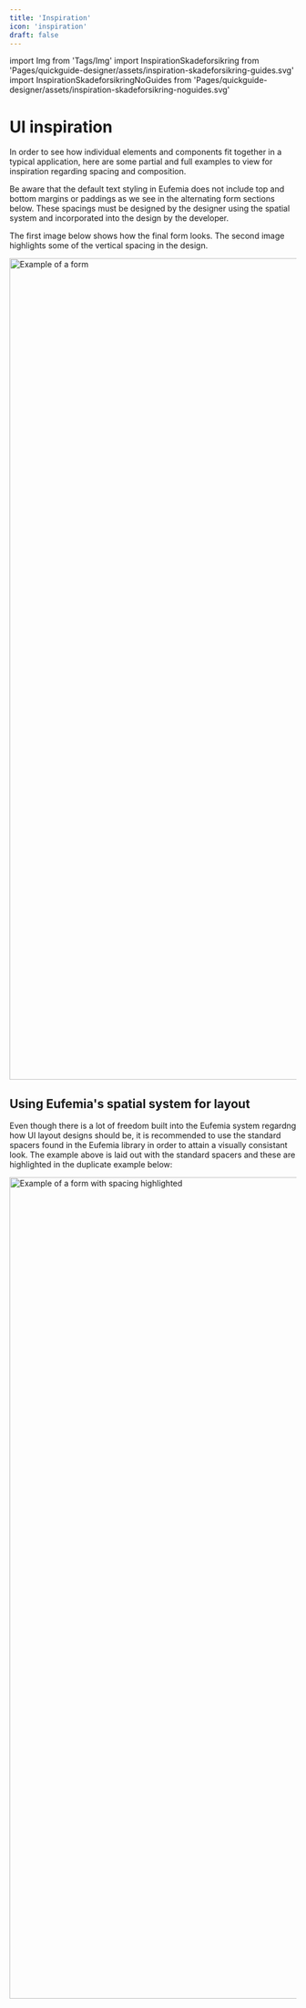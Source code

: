 ```yaml
---
title: 'Inspiration'
icon: 'inspiration'
draft: false
---
```


import Img from 'Tags/Img'
import InspirationSkadeforsikring from 'Pages/quickguide-designer/assets/inspiration-skadeforsikring-guides.svg'
import InspirationSkadeforsikringNoGuides from 'Pages/quickguide-designer/assets/inspiration-skadeforsikring-noguides.svg'

# UI inspiration

In order to see how individual elements and components fit together in a typical application, here are some partial and full examples to view for inspiration regarding spacing and composition.

Be aware that the default text styling in Eufemia does not include top and bottom margins or paddings as we see in the alternating form sections below. These spacings must be designed by the designer using the spatial system and incorporated into the design by the developer.

The first image below shows how the final form looks. The second image highlights some of the vertical spacing in the design.

<Img src={InspirationSkadeforsikringNoGuides} caption="Form example with alternating sections" alt="Example of a form" height="1440" />

## Using Eufemia's spatial system for layout

Even though there is a lot of freedom built into the Eufemia system regardng how UI layout designs should be, it is recommended to use the standard spacers found in the Eufemia library in order to attain a visually consistant look. The example above is laid out with the standard spacers and these are highlighted in the duplicate example below:

<Img src={InspirationSkadeforsikring} caption="Form example with vertical spacing highlighted" alt="Example of a form with spacing highlighted" height="1440" />
